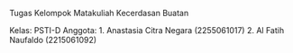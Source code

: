 Tugas Kelompok Matakuliah Kecerdasan Buatan

Kelas: PSTI-D
Anggota: 1. Anastasia Citra Negara (2255061017)
         2. Al Fatih Naufaldo (2215061092)
